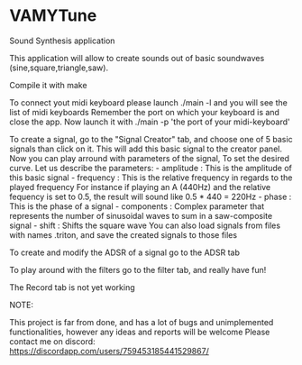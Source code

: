 # VAMYTune
Sound Synthesis application

This application will allow to create sounds out of basic soundwaves (sine,square,triangle,saw).

Compile it with make

To connect yout midi keyboard please launch ./main -l and you will see the list of midi keyboards
Remember the port on which your keyboard is and close the app.
Now launch it with ./main -p 'the port of your midi-keyboard'

To create a signal, go to the "Signal Creator" tab, and choose one of 5 basic signals than click on it.
This will add this basic signal to the creator panel. Now you can play arround with parameters of the signal,
To set the desired curve. Let us describe the parameters:
    -   amplitude : This is the amplitude of this basic signal
    - frequency : This is the relative frequency in regards to the played frequency
        For instance if playing an A (440Hz) and the relative fequency is set to 0.5, the result will sound like 0.5 * 440 = 220Hz
    - phase : This is the phase of a signal
    - components : Complex parameter that represents the number of sinusoidal waves to sum in a saw-composite signal
    - shift : Shifts the square wave
You can also load signals from files with names .triton, and save the created signals to those files

To create and modify the ADSR of a signal go to the ADSR tab

To play around with the filters go to the filter tab, and really have fun! 


The Record tab is not yet working

NOTE:

This project is far from done, and has a lot of bugs and unimplemented functionalities, however any ideas and reports will be welcome
Please contact me on discord: https://discordapp.com/users/759453185441529867/





